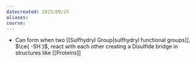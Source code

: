 ```yaml
---
datecreated: 2023/09/25
aliases: 
course:
---
```

- Can form when two [[Sulfhydryl Group|sulfhydryl functional groups]], $\ce{ -SH }$, react with each other creating a Disulfide bridge in structures like [[Proteins]]